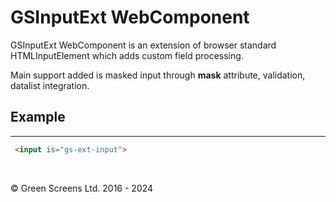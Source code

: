 # GSInputExt WebComponent 

GSInputExt WebComponent is an extension of browser standard HTMLInputElement which adds custom field processing.

Main support added is masked input through **mask** attribute, validation, datalist integration.

## Example
---

```html
 <input is="gs-ext-input">
 ```
<br>

&copy; Green Screens Ltd. 2016 - 2024
